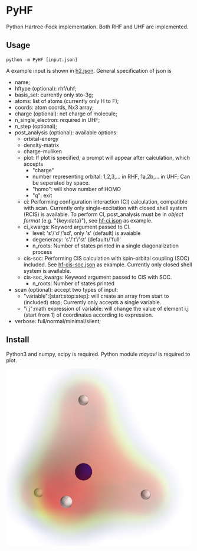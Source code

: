 # PyHF

Python Hartree-Fock implementation. Both RHF and UHF are implemented.

## Usage

    python -m PyHF [input.json]

A example input is shown in [h2.json](example/h2.json). General specification of json is

- name;
- hftype (optional): rhf/uhf;
- basis_set: currently only sto-3g;
- atoms: list of atoms (currently only H to F);
- coords: atom coords, Nx3 array;
- charge (optional): net charge of molecule;
- n_single_electron: required in UHF;
- n_step (optional);
- post_analysis (optional): available options:
    - orbital-energy
    - density-matrix
    - charge-muliken
    - plot: If plot is specified, a prompt will appear after calculation, which accepts
        * "charge"
        * number representing orbital: 1,2,3,... in RHF, 1a,2b,... in UHF; Can be seperated by space.
        * "homo": will show number of HOMO
        * "q": exit
    - ci: Performing configuration interaction (CI) calculation, compatible with scan. Currently only single-excitation with closed shell system (RCIS) is available. To perform CI, post_analysis must be in _object format_ (e.g. "{key:data}"), see [hf-ci.json](example/hf-ci.json) as example.
    - ci_kwargs: Keyword argument passed to CI.
        * level: 's'/'d'/'sd', only 's' (default) is avaiable
        * degeneracy: 's'/'t'/'st' (default)/'full'
        * n_roots: Number of states printed in a single diagonalization process
    - cis-soc: Performing CIS calculation with spin-orbital coupling (SOC) included. See [hf-cis-soc.json](example/hf-cis-soc.json) as example. Currently only closed shell system is available.
    - cis-soc_kwargs: Keyword argument passed to CIS with SOC.
        * n_roots: Number of states printed
- scan (optional): accept two types of input:
    - "variable":\[start:stop:step]: will create an array from start to (included) stop; Currently only accepts a single variable.
    - "i,j":math expression of variable: will change the value of element i,j (start from 1) of coordinates according to expression.
- verbose: full/normal/minimal/silent;

## Install

Python3 and numpy, scipy is required. Python module _mayavi_ is required to plot.

![](ch4.jpg)